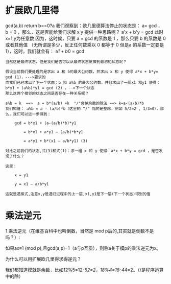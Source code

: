 # 扩展欧几里得
gcd(a,b)
    return b==0?a
我们观察到：欧几里德算法停止的状态是： a= gcd ， b = 0 ，那么，这是否能给我们求解 x y 提供一种思路呢？
a'x + b'y = gcd  此时x=1,y为任意数
因为，这时候，只要 a = gcd 的系数是 1 ，那么只要 b 的系数是 0 或者其他值
（无所谓是多少，反正任何数乘以 0 都等于 0 但是a 的系数一定要是 1），这时，我们就会有： a*1 + b*0 = gcd

    当然这是最终状态，但是我们是否可以从最终状态反推到最初的状态呢？

    假设当前我们要处理的是求出 a 和 b的最大公约数，并求出 x 和 y 使得 a*x + b*y= gcd (1)，--->要求的
    而我们已经求出了下一个状态：b 和 a%b 的最大公约数，并且求出了一组x1 和y1 使得： b*x1 + (a%b)*y1 = gcd (2) ，-->下一个状态
    那么这两个相邻的状态之间是否存在一种关系呢？

    a%b = k  ==>  a = b*(a/b) +k  "/"舍掉余数的除法 ==> k=a-(a/b)*b
    我们知道： a%b = a - (a/b)*b（这里的 “/” 指的是整除，例如 5/2=2 , 1/3=0），那么，我们可以进一步得到：

        gcd = b*x1 + (a-(a/b)*b)*y1

            = b*x1 + a*y1 – (a/b)*b*y1

            = a*y1 + b*(x1 – a/b*y1) (3)

    对比之前我们的状态,式(3)和式(1)：求一组 x 和 y 使得：a*x + b*y = gcd ，是否发现了什么？

    这里：

        x = y1

        y = x1 – a/b*y1

    这就是递推式,注意x,y是递归过程中的上一层,x1,y1是下一层(下一个状态)得到的值



# 乘法逆元

1.乘法逆元（在维基百科中也叫倒数，当然是 mod p后的,其实就是倒数不是吗？）:

如果ax≡1 (mod p),且gcd(a,p)=1（a与p互质），则称a关于模p的乘法逆元为x。

为什么可以用扩展欧几里得求得逆元？

我们都知道模就是余数，比如12%5=12-5*2=2，18%4=18-4*4=2。（/是程序运算中的除）



